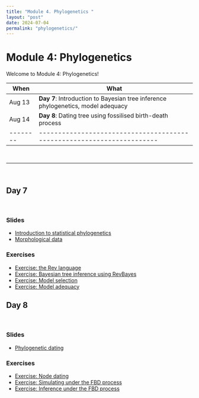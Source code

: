 ```yaml
---
title: "Module 4. Phylogenetics "
layout: "post" 
date: 2024-07-04
permalink: "phylogenetics/"
---
```


# Module 4: Phylogenetics 

Welcome to Module 4: Phylogenetics! 



| When   | What                                                                 |
|--------|----------------------------------------------------------------------|
| Aug 13 | **Day 7**: Introduction to Bayesian tree inference phylogenetics, model adequacy                                       |
| Aug 14 | **Day 8**: Dating tree using fossilised birth-death process |
|--------|----------------------------------------------------------------------|

<br>

- - -

<br>

## Day 7 

<br>

### Slides
- [Introduction to statistical phylogenetics]({{site.baseurl}}/data/phylogenetics/Bayesian_intro.pdf)
- [Morphological data]({{site.baseurl}}/data/phylogenetics/morpho.pdf)

### Exercises
- [Exercise: the Rev language](https://phylogenetics-fau.netlify.app/exercise-02)
- [Exercise: Bayesian tree inference using RevBayes](https://phylogenetics-fau.netlify.app/exercise-04)
- [Exercise: Model selection](https://phylogenetics-fau.netlify.app/morpho_exercise)
- [Exercise: Model adequacy](https://revbayes.github.io/tutorials/pps_morpho/)

## Day 8

<br>

### Slides
- [Phylogenetic dating]({{site.baseurl}}/data/phylogenetics/dating.pdf)


### Exercises
- [Exercise: Node dating](https://phylogenetics-fau.netlify.app/exercise-05)
- [Exercise: Simulating under the FBD process](https://phylogenetics-fau.netlify.app/exercise-07a)
- [Exercise: Inference under the FBD process](https://phylogenetics-fau.netlify.app/exercise-07b)








